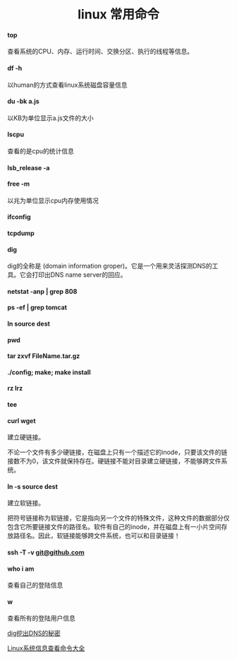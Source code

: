 <h1 align="center"> linux 常用命令 </h1>

#### top

查看系统的CPU、内存、运行时间、交换分区、执行的线程等信息。

#### df -h

以human的方式查看linux系统磁盘容量信息

#### du -bk a.js

以KB为单位显示a.js文件的大小

#### lscpu

查看的是cpu的统计信息

#### lsb_release -a

#### free -m

以兆为单位显示cpu内存使用情况

#### ifconfig

#### tcpdump

#### dig

dig的全称是 (domain information groper)。它是一个用来灵活探测DNS的工具。它会打印出DNS name server的回应。

#### netstat -anp | grep 808

#### ps -ef | grep tomcat 

#### ln source dest

#### pwd

#### tar zxvf FileName.tar.gz

#### ./config; make; make install

#### rz lrz

#### tee

#### curl wget

建立硬链接。

不论一个文件有多少硬链接，在磁盘上只有一个描述它的inode，只要该文件的链接数不为0，该文件就保持存在。硬链接不能对目录建立硬链接，不能够跨文件系统。

#### ln -s source dest

建立软链接。

把符号链接称为软链接，它是指向另一个文件的特殊文件，这种文件的数据部分仅包含它所要链接文件的路径名。软件有自己的inode，并在磁盘上有一小片空间存放路径名。因此，软链接能够跨文件系统，也可以和目录链接！

#### ssh -T -v git@github.com

#### who i am

查看自己的登陆信息

#### w

查看所有的登陆用户信息





<a href="http://roclinux.cn/?p=2449" target="blank">dig挖出DNS的秘密</a>

<a href="http://charlee.li/linux-sysinfo-cmds.html" target="blank">Linux系统信息查看命令大全</a>